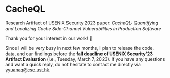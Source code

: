 # CacheQL
Research Artifact of USENIX Security 2023 paper: *CacheQL: Quantifying and Localizing Cache Side-Channel Vulnerabilities in Production Software*

Thank you for your interest in our work! 😬

Since I will be very busy in next few months, I plan to release the code, data, and our findlings before the **fall deadline of USENIX Security'23 Artifact Evaluation** (i.e., Tuesday, March 7, 2023). If you have any questions and want a quick reply, do not hesitate to contact me directly via yyuanaq@cse.ust.hk.
